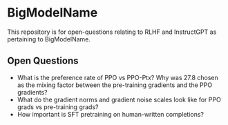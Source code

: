 # BigModelName

This repository is for open-questions relating to RLHF and InstructGPT as pertaining to BigModelName.

## Open Questions

* What is the preference rate of PPO vs PPO-Ptx? Why was 27.8 chosen as the mixing factor between the pre-training gradients and the PPO gradients?
* What do the gradient norms and gradient noise scales look like for PPO grads vs pre-training grads?
* How important is SFT pretraining on human-written completions?
